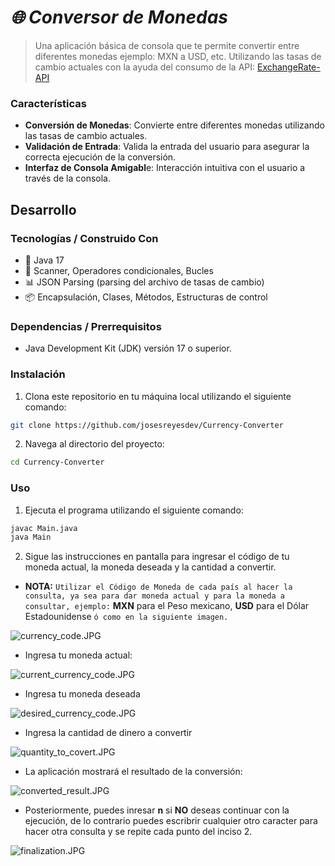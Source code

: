 # <em>🌐 Conversor de Monedas </em>

> Una aplicación básica de consola que te permite convertir 
> entre diferentes monedas ejemplo: MXN a USD, etc. Utilizando las tasas de cambio actuales
> con la ayuda del consumo de la API: [ExchangeRate-API](https://app.exchangerate-api.com/)

### Características

* **Conversión de Monedas**: Convierte entre diferentes monedas utilizando las tasas de cambio actuales.
* **Validación de Entrada**: Valida la entrada del usuario para asegurar la correcta ejecución de la conversión.
* **Interfaz de Consola Amigabl**e: Interacción intuitiva con el usuario a través de la consola.


## Desarrollo

### Tecnologías / Construido Con
- 🚀 Java 17
- 💼 Scanner, Operadores condicionales, Bucles
- 📊 JSON Parsing (parsing del archivo de tasas de cambio)
- 📦 Encapsulación, Clases, Métodos, Estructuras de control

### Dependencias / Prerrequisitos

- Java Development Kit (JDK) versión 17 o superior.

### Instalación

1. Clona este repositorio en tu máquina local utilizando el siguiente comando:
```bash
git clone https://github.com/josesreyesdev/Currency-Converter
```
2. Navega al directorio del proyecto:
```bash
cd Currency-Converter
```

### Uso

1. Ejecuta el programa utilizando el siguiente comando:
```bash
javac Main.java
java Main
```
2. Sigue las instrucciones en pantalla para ingresar el código de tu moneda actual, la moneda deseada y la cantidad a convertir.

* **NOTA:** `Utilizar el Código de Moneda de cada país al hacer la consulta, ya sea para dar moneda actual y para la moneda a consultar, ejemplo:` **MXN** para el Peso mexicano,  **USD** para el Dólar Estadounidense `ó como en la siguiente imagen.`

![currency_code.JPG](..%2F..%2F..%2FAlura%2Fcurrency_code.JPG)

* Ingresa tu moneda actual:

![current_currency_code.JPG](..%2F..%2F..%2FAlura%2Fcurrent_currency_code.JPG)

* Ingresa tu moneda deseada

![desired_currency_code.JPG](..%2F..%2F..%2FAlura%2Fdesired_currency_code.JPG)

* Ingresa la cantidad de dinero a convertir

![quantity_to_covert.JPG](..%2F..%2F..%2FAlura%2Fquantity_to_covert.JPG)

* La aplicación mostrará el resultado de la conversión:

![converted_result.JPG](..%2F..%2F..%2FAlura%2Fconverted_result.JPG)

* Posteriormente, puedes inresar **n** si **NO** deseas continuar con la ejecución, 
de lo contrario puedes escribrir cualquier otro caracter para hacer otra consulta y se repite
cada punto del inciso 2.

![finalization.JPG](..%2F..%2F..%2FAlura%2Ffinalization.JPG)